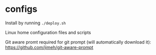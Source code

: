 configs
=======

Install by running <code>./deploy.sh</code>

Linux home configuration files and scripts

Git aware promt required for git prompt (will automatically download it):
https://github.com/jimeh/git-aware-prompt

